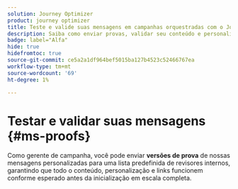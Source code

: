 ```yaml
---
solution: Journey Optimizer
product: journey optimizer
title: Teste e valide suas mensagens em campanhas orquestradas com o Journey Optimizer
description: Saiba como enviar provas, validar seu conteúdo e personalização em uma campanha orquestrada com o Adobe Journey Optimizer
badge: label="Alfa"
hide: true
hidefromtoc: true
source-git-commit: ce5a2a1df964bef5015ba127b4523c52466767ea
workflow-type: tm+mt
source-wordcount: '69'
ht-degree: 1%

---
```


# Testar e validar suas mensagens {#ms-proofs}

Como gerente de campanha, você pode enviar **versões de prova** de nossas mensagens personalizadas para uma lista predefinida de revisores internos, garantindo que todo o conteúdo, personalização e links funcionem conforme esperado antes da inicialização em escala completa.




